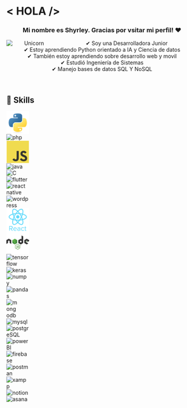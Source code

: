 <h1> < HOLA /> </h1>

<h3 align="center">Mi nombre es Shyrley. Gracias por vsitar mi perfil! ❤️ <br></h3>

<p align="center">
  
  <img align="left" width=130px alt="Unicorn" src="https://media.giphy.com/media/3ohs4BSacFKI7A717y/giphy.gif" />
  ✔ Soy una Desarrolladora Junior<br>
  ✔ Estoy aprendiendo Python orientado a IA y Ciencia de datos<br>
  ✔ También estoy aprendiendo sobre desarrollo web y movil <br>
  ✔ Estudió Ingeniería de Sistemas<br>
  ✔ Manejo bases de datos SQL Y NoSQL<br>
</p>

<br>

<div style="display: flex; flex-direction: column;">
  <h2> 🌟 Skills</h2>
      <img align="left" alt="python" width="60px" src="https://raw.githubusercontent.com/devicons/devicon/master/icons/python/python-original.svg"/> 
      <img align="left" alt="php" width="60px" src="https://www.vectorlogo.zone/logos/php/php-icon.svg"/> 
      <img align="left" alt="javascript" width="60px" src="https://raw.githubusercontent.com/devicons/devicon/master/icons/javascript/javascript-original.svg"/> 
      <img align="left" alt="java" width="60px" src="https://www.vectorlogo.zone/logos/java/java-icon.svg"/> 
      <img align="left" alt="C" width="60px" src="https://seeklogo.com/images/C/c-sharp-c-logo-02F17714BA-seeklogo.com.png"/>
      <img align="left" alt="flutter" width="60px" src="https://www.vectorlogo.zone/logos/flutterio/flutterio-icon.svg"/>
      <img align="left" alt="react native" width="60px" src="https://seeklogo.com/images/R/react-native-logo-221C671C70-seeklogo.com.png"/> 
      <img align="left" alt="wordpress" width="60px" src="https://www.vectorlogo.zone/logos/wordpress/wordpress-icon.svg"/> 
      <img align="left" alt="react" width="60px" src="https://raw.githubusercontent.com/devicons/devicon/master/icons/react/react-original-wordmark.svg"/> 
      <img align="left" alt="node" width="60px" src="https://raw.githubusercontent.com/devicons/devicon/master/icons/nodejs/nodejs-original-wordmark.svg"/> 
      <img align="left" alt="tensorflow" width="60px" src="https://www.vectorlogo.zone/logos/tensorflow/tensorflow-icon.svg"/> 
      <img align="left" alt="keras" width="60px" src="https://seeklogo.com/images/K/keras-logo-6B06C2FC2D-seeklogo.com.png"/> 
      <img align="left" alt="numpy" width="60px" src="https://seeklogo.com/images/N/numpy-logo-479C24EC79-seeklogo.com.png"/> 
      <img align="left" alt="pandas" width="60px" src="https://seeklogo.com/images/P/pandas-icon-logo-BE10401BF1-seeklogo.com.png"/> 
      <img align="left" alt="mongodb" width="30px" src="https://seeklogo.com/images/M/mongodb-logo-655F7D542D-seeklogo.com.png"/> 
      <img align="left" alt="mysql" width="60px" src="https://www.vectorlogo.zone/logos/mysql/mysql-icon.svg"/>
      <img align="left" alt="postgreSQL" width="60px" src="https://seeklogo.com/images/P/postgresql-logo-5309879B58-seeklogo.com.png"/>
      <img align="left" alt="power BI" width="60px" src="https://seeklogo.com/images/P/power-bi-icon-logo-E1B451ED39-seeklogo.com.png"/> 
      <img align="left" alt="firebase" width="60px" src="https://www.vectorlogo.zone/logos/firebase/firebase-icon.svg"/> 
      <img align="left" alt="postman" width="60px" src="https://www.vectorlogo.zone/logos/getpostman/getpostman-icon.svg"/> 
      <img align="left" alt="xampp" width="60px" src="https://seeklogo.com/images/X/xampp-logo-1C1A9E3689-seeklogo.com.png"/> 
      <img align="left" alt="notion" width="60px" src="https://seeklogo.com/images/N/notion-icon-logo-D1D5998962-seeklogo.com.png"/> 
      <img align="left" alt="asana" width="60px" src="https://seeklogo.com/images/A/asana-logo-B759BB50CD-seeklogo.com.png"/> 
</div>
